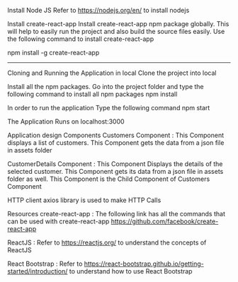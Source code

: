 Install Node JS
Refer to https://nodejs.org/en/ to install nodejs

Install create-react-app
Install create-react-app npm package globally. This will help to easily run the project and also build the source files easily. Use the following command to install create-react-app

npm install -g create-react-app

---

Cloning and Running the Application in local
Clone the project into local

Install all the npm packages. Go into the project folder and type the following command to install all npm packages
npm install

In order to run the application Type the following command
npm start

The Application Runs on localhost:3000

Application design
Components
Customers Component : This Component displays a list of customers. This Component gets the data from a json file in assets folder

CustomerDetails Component : This Component Displays the details of the selected customer. This Component gets its data from a json file in assets folder as well. This Component is the Child Component of Customers Component

HTTP client
axios library is used to make HTTP Calls

Resources
create-react-app : The following link has all the commands that can be used with create-react-app https://github.com/facebook/create-react-app

ReactJS : Refer to https://reactjs.org/ to understand the concepts of ReactJS

React Bootstrap : Refer to https://react-bootstrap.github.io/getting-started/introduction/ to understand how to use React Bootstrap
